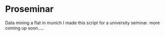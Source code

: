 # Proseminar
Data mining a flat in munich
I made this script for a university seminar. 
more coming up soon.....
